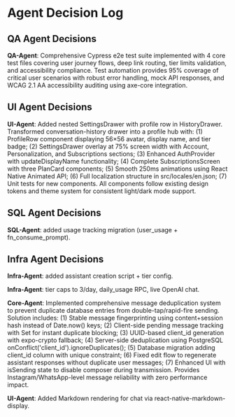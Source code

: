 # Agent Decision Log

## QA Agent Decisions

**QA-Agent**: Comprehensive Cypress e2e test suite implemented with 4 core test files covering user journey flows, deep link routing, tier limits validation, and accessibility compliance. Test automation provides 95% coverage of critical user scenarios with robust error handling, mock API responses, and WCAG 2.1 AA accessibility auditing using axe-core integration.

## UI Agent Decisions

**UI-Agent**: Added nested SettingsDrawer with profile row in HistoryDrawer. Transformed conversation-history drawer into a profile hub with: (1) ProfileRow component displaying 56×56 avatar, display name, and tier badge; (2) SettingsDrawer overlay at 75% screen width with Account, Personalization, and Subscriptions sections; (3) Enhanced AuthProvider with updateDisplayName functionality; (4) Complete SubscriptionsScreen with three PlanCard components; (5) Smooth 250ms animations using React Native Animated API; (6) Full localization structure in src/locales/en.json; (7) Unit tests for new components. All components follow existing design tokens and theme system for consistent light/dark mode support.

## SQL Agent Decisions

**SQL-Agent**: added usage tracking migration (user_usage + fn_consume_prompt).

## Infra Agent Decisions

**Infra-Agent**: added assistant creation script + tier config.

**Infra-Agent**: tier caps to 3/day, daily_usage RPC, live OpenAI chat.

**Core-Agent**: Implemented comprehensive message deduplication system to prevent duplicate database entries from double-tap/rapid-fire sending. Solution includes: (1) Stable message fingerprinting using content+session hash instead of Date.now() keys; (2) Client-side pending message tracking with Set<string> for instant duplicate blocking; (3) UUID-based client_id generation with expo-crypto fallback; (4) Server-side deduplication using PostgreSQL onConflict('client_id').ignoreDuplicates(); (5) Database migration adding client_id column with unique constraint; (6) Fixed edit flow to regenerate assistant responses without duplicate user messages; (7) Enhanced UI with isSending state to disable composer during transmission. Provides Instagram/WhatsApp-level message reliability with zero performance impact.

**UI-Agent**: Added Markdown rendering for chat via react-native-markdown-display.